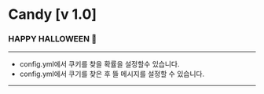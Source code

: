 # Candy [v 1.0]

### HAPPY HALLOWEEN 🎃
---
- config.yml에서 쿠키를 찾을 확률을 설정할수 있습니다.
- config.yml에서 쿠기를 찾은 후 뜰 메시지를 설정할 수 있습니다.
---
